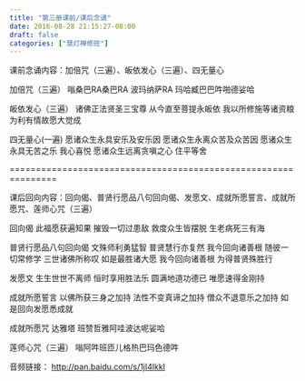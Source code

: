 ```yaml
---
title: "第三册课前/课后念诵"
date: 2016-08-28 21:15:27-08:00
draft: false
categories: ["慧灯禅修班"]
---
```

课前念诵内容：加倍咒（三遍）、皈依发心（三遍）、四无量心

加倍咒（三遍）
嗡桑巴RA桑巴RA 波玛纳萨RA 玛哈臧巴巴吽啪德娑哈

皈依发心（三遍）
诸佛正法贤圣三宝尊
从今直至菩提永皈依
我以所修施等诸资粮
为利有情故愿大觉成

四无量心(一遍)
愿诸众生永具安乐及安乐因
愿诸众生永离众苦及众苦因
愿诸众生永具无苦之乐 我心喜悦
愿诸众生远离贪嗔之心 住平等舍

===============================================================

课后回向内容：回向偈、普贤行愿品八句回向偈、发愿文、成就所愿誓言、成就所愿咒、莲师心咒（三遍）

回向偈
此福愿获遍知果
摧毁一切过患敌
救度众生皆摆脱
生老病死三有海

普贤行愿品八句回向偈
文殊师利勇猛智
普贤慧行亦复然
我今回向诸善根
随彼一切常修学
三世诸佛所称叹
如是最胜诸大愿
我今回向诸善根
为得普贤殊胜行

发愿文
生生世世不离师
恒时享用胜法乐
圆满地道功德已
唯愿速得金刚持

成就所愿誓言
以佛所获三身之加持
法性不变真谛之加持
僧众不退意乐之加持
如是回向发愿悉成就

成就所愿咒
达雅塔 班赞哲雅阿哇波达呢娑哈

莲师心咒（三遍）
嗡阿吽班匝儿格热巴玛色德吽

音频链接：
http://pan.baidu.com/s/1jI4lkkI
